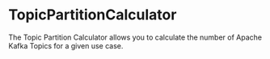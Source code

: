 # TopicPartitionCalculator
The Topic Partition Calculator allows you to calculate the number of Apache Kafka Topics for a given use case.
